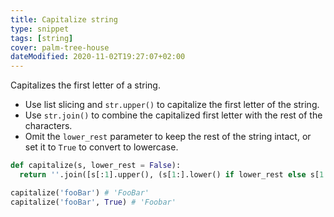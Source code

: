```yaml
---
title: Capitalize string
type: snippet
tags: [string]
cover: palm-tree-house
dateModified: 2020-11-02T19:27:07+02:00
---
```


Capitalizes the first letter of a string.

- Use list slicing and `str.upper()` to capitalize the first letter of the string.
- Use `str.join()` to combine the capitalized first letter with the rest of the characters.
- Omit the `lower_rest` parameter to keep the rest of the string intact, or set it to `True` to convert to lowercase.

```py
def capitalize(s, lower_rest = False):
  return ''.join([s[:1].upper(), (s[1:].lower() if lower_rest else s[1:])])
```

```py
capitalize('fooBar') # 'FooBar'
capitalize('fooBar', True) # 'Foobar'
```
